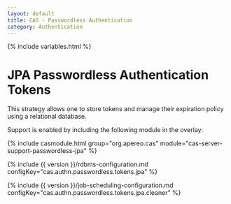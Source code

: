 ```yaml
---
layout: default
title: CAS - Passwordless Authentication
category: Authentication
---
```

{% include variables.html %}

# JPA Passwordless Authentication Tokens

This strategy allows one to store tokens and manage their expiration policy using a relational database.

Support is enabled by including the following module in the overlay:

{% include casmodule.html group="org.apereo.cas" module="cas-server-support-passwordless-jpa" %}

{% include {{ version }}/rdbms-configuration.md configKey="cas.authn.passwordless.tokens.jpa" %}

{% include {{ version }}/job-scheduling-configuration.md configKey="cas.authn.passwordless.tokens.jpa.cleaner" %}

